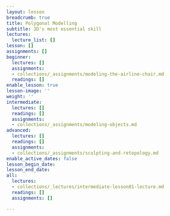 ```yaml
---
layout: lesson
breadcrumb: true
title: Polygonal Modelling
subtitle: 3D's most essential skill
lectures:
  lecture_list: []
lesson: []
assignments: []
beginner:
  lectures: []
  assignments:
  - collections/_assignments/modeling-the-airline-chair.md
  readings: []
enable_lesson: true
lesson-image: ''
weight: ''
intermediate:
  lectures: []
  readings: []
  assignments:
  - collections/_assignments/modeling-objects.md
advanced:
  lectures: []
  readings: []
  assignments:
  - collections/_assignments/sculpting-and-retopology.md
enable_active_dates: false
lesson_begin_date: 
lesson_end_date: 
all:
  lectures:
  - collections/_lectures/intermediate-lesson01-lecture.md
  readings: []
  assignments: []

---
```

